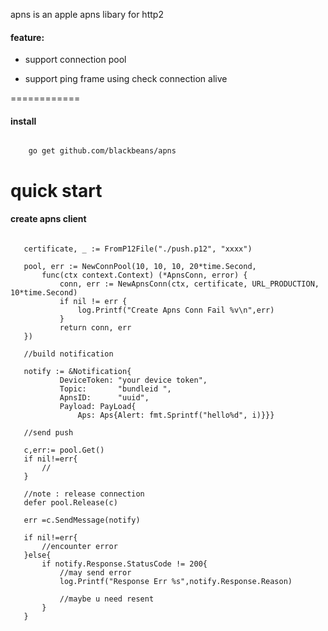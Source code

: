 
apns is an apple apns libary for http2

####  feature:

* support connection pool 

* support ping frame using check connection alive

============
#### install

```shell

	go get github.com/blackbeans/apns

```

quick start
============

#### create  apns client

 ```golang   
	
	certificate, _ := FromP12File("./push.p12", "xxxx")

	pool, err := NewConnPool(10, 10, 10, 20*time.Second,
		func(ctx context.Context) (*ApnsConn, error) {
			conn, err := NewApnsConn(ctx, certificate, URL_PRODUCTION, 10*time.Second)
			if nil != err {
				log.Printf("Create Apns Conn Fail %v\n",err)
			}
			return conn, err
	})

	//build notification 

	notify := &Notification{
			DeviceToken: "your device token",
			Topic:       "bundleid ",
			ApnsID:      "uuid",
			Payload: PayLoad{
				Aps: Aps{Alert: fmt.Sprintf("hello%d", i)}}}
	
	//send push

	c,err:= pool.Get()
	if nil!=err{
		//
	}

	//note : release connection
	defer pool.Release(c)

	err =c.SendMessage(notify)
	
	if nil!=err{
		//encounter error
	}else{
		if notify.Response.StatusCode != 200{
			//may send error
			log.Printf("Response Err %s",notify.Response.Reason)

			//maybe u need resent
		}
	}

```





